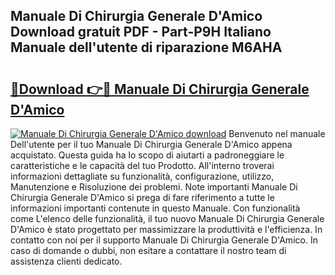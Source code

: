 ## Manuale Di Chirurgia Generale D'Amico Download gratuit PDF - Part-P9H Italiano Manuale dell'utente di riparazione M6AHA

# <h2><a href="http://dfazglr.blite.top/?on=Manuale+Di+Chirurgia+Generale+D%27Amico">🔗Download 👉🔴 Manuale Di Chirurgia Generale D'Amico</a></h2>

[![Manuale Di Chirurgia Generale D'Amico download](https://i.imgur.com/lujVjoI.png)](http://dfazglr.blite.top/?on=Manuale+Di+Chirurgia+Generale+D%27Amico)
Benvenuto nel manuale Dell'utente per il tuo Manuale Di Chirurgia Generale D'Amico appena acquistato. Questa guida ha lo scopo di aiutarti a padroneggiare le caratteristiche e le capacità del tuo Prodotto. All'interno troverai informazioni dettagliate su funzionalità, configurazione, utilizzo, Manutenzione e Risoluzione dei problemi. Note importanti Manuale Di Chirurgia Generale D'Amico si prega di fare riferimento a tutte le informazioni importanti contenute in questo Manuale. Con funzionalità come L'elenco delle funzionalità, il tuo nuovo Manuale Di Chirurgia Generale D'Amico è stato progettato per massimizzare la produttività e l'efficienza. In contatto con noi per il supporto Manuale Di Chirurgia Generale D'Amico. In caso di domande o dubbi, non esitare a contattare il nostro team di assistenza clienti dedicato.
